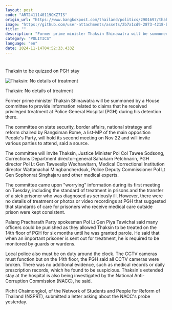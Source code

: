 ```yaml
---
layout: post
code: "ART2411140119OXZ7IS"
origin_url: "https://www.bangkokpost.com/thailand/politics/2901697/thaksin-to-be-quizzed-on-pgh-stay"
image: "https://github.com/user-attachments/assets/2b7a1cd9-2873-4218-b39b-a0da7e049f5d"
title: ""
description: "Former prime minister Thaksin Shinawatra will be summoned by a House committee to provide information related to claims that he received privileged treatment at Police General Hospital (PGH) during his detention there."
category: "POLITICS"
language: "en"
date: 2024-11-14T04:52:33.433Z
---
```


# 

Thaksin to be quizzed on PGH stay

![Thaksin: No details of treatment](https://github.com/user-attachments/assets/a2c2efa5-f0b3-4934-81fb-22c7221cb3e3)

Thaksin: No details of treatment

Former prime minister Thaksin Shinawatra will be summoned by a House committee to provide information related to claims that he received privileged treatment at Police General Hospital (PGH) during his detention there.

The committee on state security, border affairs, national strategy and reform chaired by Rangsiman Rome, a list-MP of the main opposition People's Party, will hold its second meeting on Nov 22 and will invite various parties to attend, said a source.

The committee will invite Thaksin, Justice Minister Pol Col Tawee Sodsong, Corrections Department director-general Sahakarn Petchnarin, PGH director Pol Lt Gen Taweesilp Wechawitarn, Medical Correctional Institution director Wattanachai Mingbancherdsuk, Police Deputy Commissioner Pol Lt Gen Sophonrat Singhajaru and other medical experts.

The committee came upon "worrying" information during its first meeting on Tuesday, including the standard of treatment in prisons and the transfer of a sick prisoner who was diagnosed as seriously ill. However, there were no details of treatment or photos or video recordings at PGH that suggested that standards of care for prisoners who receive medical care outside prison were kept consistent.

Palang Pracharath Party spokesman Pol Lt Gen Piya Tawichai said many officers could be punished as they allowed Thaksin to be treated on the 14th floor of PGH for six months until he was granted parole. He said that when an important prisoner is sent out for treatment, he is required to be monitored by guards or wardens.

Local police also must be on duty around the clock. The CCTV cameras must function but on the 14th floor, the PGH said all CCTV cameras were broken. There was no additional evidence, such as medical records or daily prescription records, which he found to be suspicious. Thaksin's extended stay at the hospital is also being investigated by the National Anti-Corruption Commission (NACC), he said.

Pichit Chaimongkol, of the Network of Students and People for Reform of Thailand (NSPRT), submitted a letter asking about the NACC's probe yesterday.
